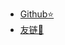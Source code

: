 <!-- _navbar.md -->

* [Github⭐](https://github.com/opensource-f2f/ospp-best-practice/)
* [友链🥰](/friend.md)